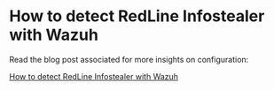 # How to detect RedLine Infostealer with Wazuh

Read the blog post associated for more insights on configuration:

[How to detect RedLine Infostealer with Wazuh](https://wazuh.com/blog/how-to-detect-redline-infostealer-with-wazuh/)
